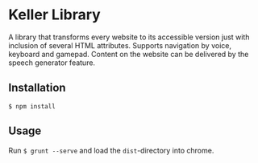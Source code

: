 # Keller Library

A library that transforms every website to its accessible version just with inclusion of several HTML attributes. Supports navigation by voice, keyboard and gamepad. Content on the website can be delivered by the speech generator feature.

## Installation

	$ npm install

## Usage

Run `$ grunt --serve` and load the `dist`-directory into chrome.